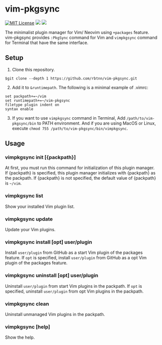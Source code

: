 
# vim-pkgsync

[![MIT License](https://img.shields.io/badge/license-MIT-blue.svg)](LICENSE)
[![](https://github.com/rbtnn/vim-pkgsync/workflows/ubuntu/badge.svg)](https://github.com/rbtnn/vim-pkgsync/actions/workflows/ubuntu.yml)
[![](https://github.com/rbtnn/vim-pkgsync/workflows/windows/badge.svg)](https://github.com/rbtnn/vim-pkgsync/actions/workflows/windows.yml)

The minimalist plugin manager for Vim/ Neovim using `+packages` feature.
vim-pkgsync provides `:PkgSync` command for Vim and `vimpkgsync` command for Terminal that have the same interface.



## Setup

1. Clone this repository.
```
$git clone --depth 1 https://github.com/rbtnn/vim-pkgsync.git
```

2. Add it to `&runtimepath`. The following is a minimal example of .vimrc:

```
set packpath+=~/vim
set runtimepath+=~/vim-pkgsync
filetype plugin indent on
syntax enable
```

3. If you want to use `vimpkgsync` command in Terminal, Add `/path/to/vim-pkgsync/bin` to PATH environment.
And if you are using MacOS or Linux, execute `chmod 755 /path/to/vim-pkgsync/bin/vimpkgsync`.



## Usage

### vimpkgsync init [{packpath}]
At first, you must run this command for initialization of this plugin manager.
If {packpath} is specified, this plugin manager initializes with {packpath} as the packpath.
If {packpath} is not specified, the default value of {packpath} is `~/vim`.

### vimpkgsync list
Show your installed Vim plugin list.

### vimpkgsync update
Update your Vim plugins.

### vimpkgsync install [opt] user/plugin
Install `user/plugin` from GitHub as a start Vim plugin of the packages feature.
If `opt` is specified, install `user/plugin` from GitHub as a opt Vim plugin of the packages feature.

### vimpkgsync uninstall [opt] user/plugin
Uninstall `user/plugin` from start Vim plugins in the packpath.
If `opt` is specified, uninstall `user/plugin` from opt Vim plugins in the packpath.

### vimpkgsync clean
Uninstall unmanaged Vim plugins in the packpath.

### vimpkgsync [help]
Show the help.

